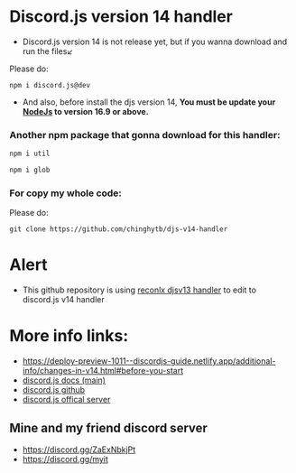 # Discord.js version 14 handler

- Discord.js version 14 is not release yet, but if you wanna download and run the files↙️

Please do:
```
npm i discord.js@dev
```

- And also, before install the djs version 14, **You must be update your [NodeJs](https://nodejs.org/en/download/current/) to version 16.9 or above.**

### Another npm package that gonna download for this handler:
```js
npm i util
```
```js
npm i glob
```

### For copy my whole code:
Please do:
```
git clone https://github.com/chinghytb/djs-v14-handler
```

# Alert
- This github repository is using [reconlx djsv13 handler](https://github.com/reconlx/djs-base-handler) to edit to discord.js v14 handler

# More info links:
- https://deploy-preview-1011--discordjs-guide.netlify.app/additional-info/changes-in-v14.html#before-you-start
- [discord.js docs (main)](https://discord.js.org/#/docs/discord.js/main/general/welcome)
- [discord.js github](https://github.com/discordjs)
- [discord.js offical server](https://discord.gg/djs)


## Mine and my friend discord server
- https://discord.gg/ZaExNbkjPt
- https://discord.gg/myit
